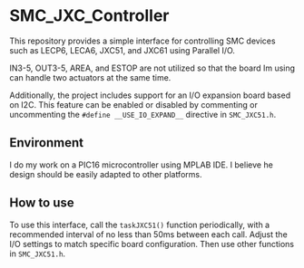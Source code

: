 # SMC_JXC_Controller

This repository provides a simple interface for controlling SMC devices such as LECP6, LECA6, JXC51, and JXC61 using Parallel I/O. 

IN3-5, OUT3-5, AREA, and ESTOP are not utilized so that the board Im using can handle two actuators at the same time.

Additionally, the project includes support for an I/O expansion board based on I2C. This feature can be enabled or disabled by commenting or uncommenting the `#define __USE_IO_EXPAND__` directive in `SMC_JXC51.h`.

## Environment

I do my work on a PIC16 microcontroller using MPLAB IDE. I believe he design should be easily adapted to other platforms.

## How to use

To use this interface, call the `taskJXC51()` function periodically, with a recommended interval of no less than 50ms between each call. Adjust the I/O settings to match specific board configuration. Then use other functions in `SMC_JXC51.h`.